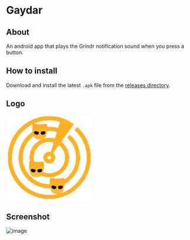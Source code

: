 ﻿# Gaydar
## About
An android app that plays the Grindr notification sound when you press a button.

## How to install
Download and install the latest `.apk` file from the [releases directory](releases/).

## Logo
![Gaydar logo](app/src/main/res/drawable/gaydar_logo.png)

## Screenshot
![image](https://github.com/Toldry/Gaydar/assets/7353619/abc57c8c-e3cd-4710-9512-ee12fa872788)
